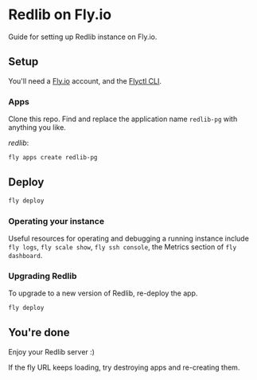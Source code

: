 # Redlib on Fly.io

Guide for setting up Redlib instance on Fly.io.

## Setup

You'll need a [Fly.io](https://fly.io/) account, and the [Flyctl CLI](https://fly.io/docs/flyctl/installing/).

### Apps

Clone this repo. Find and replace the application name `redlib-pg` with anything you like.

_redlib_:

```bash
fly apps create redlib-pg
```

## Deploy

```bash
fly deploy
```

### Operating your instance

Useful resources for operating and debugging a running instance include `fly logs`, `fly scale show`, `fly ssh console`, the Metrics section of `fly dashboard`.

### Upgrading Redlib

To upgrade to a new version of Redlib, re-deploy the app.

```bash
fly deploy
```

## You're done

Enjoy your Redlib server :)

If the fly URL keeps loading, try destroying apps and re-creating them.
